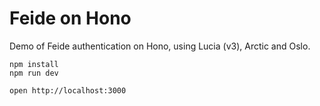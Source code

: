 # Feide on Hono

Demo of Feide authentication on Hono, using Lucia (v3), Arctic and Oslo.

```
npm install
npm run dev
```

```
open http://localhost:3000
```
